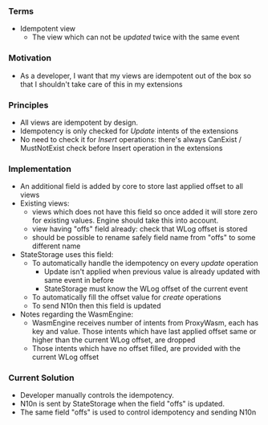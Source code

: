 ### Terms
- Idempotent view
  - The view which can not be *updated* twice with the same event

### Motivation
- As a developer, I want that my views are idempotent out of the box so that I shouldn't take care of this in my extensions

### Principles
- All views are idempotent by design. 
- Idempotency is only checked for *Update* intents of the extensions
- No need to check it for *Insert* operations: there's always CanExist / MustNotExist check before Insert operation in the extensions

### Implementation
- An additional field is added by core to store last applied offset to all views
- Existing views:
  - views which does not have this field so once added it will store zero for existing values. Engine should take this into account.
  - view having "offs" field already: check that WLog offset is stored
  - should be possible to rename safely field name from "offs" to some different name
- StateStorage uses this field:
  - To automatically handle the idempotency on every *update* operation
    - Update isn't applied when previous value is already updated with same event in before
    - StateStorage must know the WLog offset of the current event
  - To automatically fill the offset value for *create* operations
  - To send N10n then this field is updated
- Notes regarding the WasmEngine:
  - WasmEngine receives number of intents from ProxyWasm, each has key and value. Those intents which have last applied offset same or higher than the current WLog offset, are dropped
  - Those intents which have no offset filled, are provided with the current WLog offset

### Current Solution
- Developer manually controls the idempotency. 
- N10n is sent by StateStorage when the field "offs" is updated. 
- The same field "offs" is used to control idempotency and sending N10n

